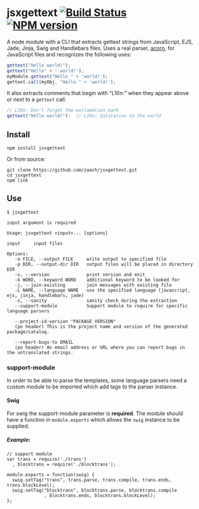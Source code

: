 # jsxgettext [![Build Status](https://travis-ci.org/zaach/jsxgettext.png)](https://travis-ci.org/zaach/jsxgettext) [![NPM version](https://badge.fury.io/js/jsxgettext.png)](http://badge.fury.io/js/jsxgettext)

A node module with a CLI that extracts gettext strings from JavaScript, EJS, Jade, Jinja, Swig and Handlebars files. Uses a real parser, [acorn](https://github.com/marijnh/acorn), for JavaScript files and recognizes the following uses:

```javascript
gettext("Hello world!");
gettext("Hello" + ' world!');
myModule.gettext("Hello " + 'world!');
gettext.call(myObj, "Hello " + 'world!');
```

It also extracts comments that begin with "L10n:" when they appear above or next to a `gettext` call:

```javascript
// L10n: Don't forget the exclamation mark
gettext("Hello world!");  // L10n: Salutation to the world  
```

## Install

    npm install jsxgettext

Or from source:

    git clone https://github.com/zaach/jsxgettext.git
    cd jsxgettext
    npm link

## Use

    $ jsxgettext

    input argument is required

    Usage: jsxgettext <input>... [options]

    input     input files

    Options:
       -o FILE, --output FILE     write output to specified file
       -p DIR, --output-dir DIR   output files will be placed in directory DIR
       -v, --version              print version and exit
       -k WORD, --keyword WORD    additional keyword to be looked for
       -j, --join-existing        join messages with existing file
       -L NAME, --language NAME   use the specified language (javascript, ejs, jinja, handlebars, jade)
       -s, --sanity               sanity check during the extraction
       --support-module           Support module to require for specific language parsers

       --project-id-version "PACKAGE VERSION"   
       (po header) This is the project name and version of the generated package/catalog.

       --report-bugs-to EMAIL                   
       (po header) An email address or URL where you can report bugs in the untranslated strings.

### support-module
In order to be able to parse the templates, some language parsers need a custom
module to be imported which add tags to the parser instance.

#### Swig
For swig the support-module parameter is **required**. The module should have a function in
`module.exports` which allows the `swig` instance to be supplied.

##### Example:

```
// support module
var trans = require('./trans')
  , blocktrans = require('./blocktrans');

module.exports = function(swig) {
  swig.setTag("trans", trans.parse, trans.compile, trans.ends, trans.blockLevel);
  swig.setTag("blocktrans", blocktrans.parse, blocktrans.compile
              , blocktrans.ends, blocktrans.blockLevel);
};
```